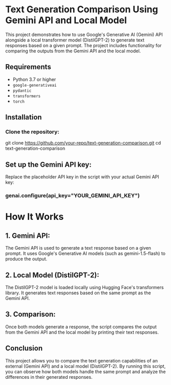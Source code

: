 # Text Generation Comparison Using Gemini API and Local Model

This project demonstrates how to use Google's Generative AI (Gemini) API alongside a local transformer model (DistilGPT-2) to generate text responses based on a given prompt. The project includes functionality for comparing the outputs from the Gemini API and the local model.

## Requirements

- Python 3.7 or higher
- `google-generativeai`
- `pydantic`
- `transformers`
- `torch`

## Installation

###  Clone the repository:


git clone https://github.com/your-repo/text-generation-comparison.git
cd text-generation-comparison

##  Set up the Gemini API key:
Replace the placeholder API key in the script with your actual Gemini API key:
### genai.configure(api_key="YOUR_GEMINI_API_KEY")


# How It Works
## 1. Gemini API:
The Gemini API is used to generate a text response based on a given prompt. It uses Google's Generative AI models (such as gemini-1.5-flash) to produce the output.

## 2. Local Model (DistilGPT-2):
The DistilGPT-2 model is loaded locally using Hugging Face's transformers library. It generates text responses based on the same prompt as the Gemini API.

 ## 3. Comparison:
Once both models generate a response, the script compares the output from the Gemini API and the local model by printing their text responses.

## Conclusion
This project allows you to compare the text generation capabilities of an external (Gemini API) and a local model (DistilGPT-2). By running this script, you can observe how both models handle the same prompt and analyze the differences in their generated responses.

